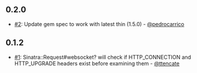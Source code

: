 ## 0.2.0
 - [#2](https://github.com/simulacre/sinatra-websocket/pull/2): Update gem spec to work with latest thin (1.5.0) - [@pedrocarrico](https://github.com/pedrocarrico)

## 0.1.2
 - [#1](https://github.com/simulacre/sinatra-websocket/pull/1): Sinatra::Request#websocket? will check if HTTP_CONNECTION and HTTP_UPGRADE headers exist before examining them - [@ttencate](https://github.com/ttencate)
